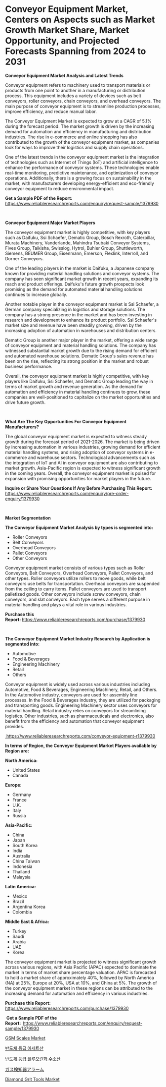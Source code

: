 <p><h1>Conveyor Equipment Market, Centers on Aspects such as Market Growth Market Share, Market Opportunity, and Projected Forecasts Spanning from 2024 to 2031</h1></p><p><strong>Conveyor Equipment Market Analysis and Latest Trends</strong></p>
<p><p>Conveyor equipment refers to machinery used to transport materials or products from one point to another in a manufacturing or distribution process. This equipment includes a variety of devices such as belt conveyors, roller conveyors, chain conveyors, and overhead conveyors. The main purpose of conveyor equipment is to streamline production processes, improve efficiency, and reduce manual labor.</p><p>The Conveyor Equipment Market is expected to grow at a CAGR of 5.1% during the forecast period. The market growth is driven by the increasing demand for automation and efficiency in manufacturing and distribution industries. The rise in e-commerce and online shopping has also contributed to the growth of the conveyor equipment market, as companies look for ways to improve their logistics and supply chain operations.</p><p>One of the latest trends in the conveyor equipment market is the integration of technologies such as Internet of Things (IoT) and artificial intelligence to enhance the performance of conveyor systems. These technologies enable real-time monitoring, predictive maintenance, and optimization of conveyor operations. Additionally, there is a growing focus on sustainability in the market, with manufacturers developing energy-efficient and eco-friendly conveyor equipment to reduce environmental impact.</p></p>
<p><strong>Get a Sample PDF of the Report:&nbsp;</strong> <a href="https://www.reliableresearchreports.com/enquiry/request-sample/1379930">https://www.reliableresearchreports.com/enquiry/request-sample/1379930</a></p>
<p>&nbsp;</p>
<p><strong>Conveyor Equipment Major Market Players</strong></p>
<p><p>The conveyor equipment market is highly competitive, with key players such as Daifuku, Ssi Schaefer, Dematic Group, Bosch Rexroth, Caterpillar, Murata Machinery, Vanderlande, Mahindra Tsubaki Conveyor Systems, Fives Group, Taikisha, Swisslog, Hytrol, Buhler Group, Shuttleworth, Siemens, BEUMER Group, Eisenmann, Emerson, Flexlink, Interroll, and Dorner Conveyors.</p><p>One of the leading players in the market is Daifuku, a Japanese company known for providing material handling solutions and conveyor systems. The company has seen significant market growth in recent years, expanding its reach and product offerings. Daifuku's future growth prospects look promising as the demand for automated material handling solutions continues to increase globally.</p><p>Another notable player in the conveyor equipment market is Ssi Schaefer, a German company specializing in logistics and storage solutions. The company has a strong presence in the market and has been investing in research and development to enhance its product portfolio. Ssi Schaefer's market size and revenue have been steadily growing, driven by the increasing adoption of automation in warehouses and distribution centers.</p><p>Dematic Group is another major player in the market, offering a wide range of conveyor equipment and material handling solutions. The company has witnessed substantial market growth due to the rising demand for efficient and automated warehouse solutions. Dematic Group's sales revenue has been on the rise, reflecting its strong position in the market and robust business performance.</p><p>Overall, the conveyor equipment market is highly competitive, with key players like Daifuku, Ssi Schaefer, and Dematic Group leading the way in terms of market growth and revenue generation. As the demand for automation and efficiency in material handling continues to grow, these companies are well-positioned to capitalize on the market opportunities and drive future growth.</p></p>
<p>&nbsp;</p>
<p><strong>What Are The Key Opportunities For Conveyor Equipment Manufacturers?</strong></p>
<p><p>The global conveyor equipment market is expected to witness steady growth during the forecast period of 2021-2026. The market is being driven by increasing automation in various industries, growing demand for efficient material handling systems, and rising adoption of conveyor systems in e-commerce and warehouse sectors. Technological advancements such as the integration of IoT and AI in conveyor equipment are also contributing to market growth. Asia-Pacific region is expected to witness significant growth in the coming years. Overall, the conveyor equipment market is poised for expansion with promising opportunities for market players in the future.</p></p>
<p><strong>Inquire or Share Your Questions If Any Before Purchasing This Report:</strong> <a href="https://www.reliableresearchreports.com/enquiry/pre-order-enquiry/1379930">https://www.reliableresearchreports.com/enquiry/pre-order-enquiry/1379930</a></p>
<p>&nbsp;</p>
<p><strong>Market Segmentation</strong></p>
<p><strong>The Conveyor Equipment Market Analysis by types is segmented into:</strong></p>
<p><ul><li>Roller Conveyors</li><li>Belt Conveyors</li><li>Overhead Conveyors</li><li>Pallet Conveyors</li><li>Other Conveyors</li></ul></p>
<p><p>Conveyor equipment market consists of various types such as Roller Conveyors, Belt Conveyors, Overhead Conveyors, Pallet Conveyors, and other types. Roller conveyors utilize rollers to move goods, while belt conveyors use belts for transportation. Overhead conveyors are suspended from the ceiling to carry items. Pallet conveyors are used to transport palletized goods. Other conveyors include screw conveyors, chain conveyors, and slat conveyors. Each type serves a different purpose in material handling and plays a vital role in various industries.</p></p>
<p><strong>Purchase this Report:&nbsp;</strong><a href="https://www.reliableresearchreports.com/purchase/1379930">https://www.reliableresearchreports.com/purchase/1379930</a></p>
<p>&nbsp;</p>
<p><strong>The Conveyor Equipment Market Industry Research by Application is segmented into:</strong></p>
<p><ul><li>Automotive</li><li>Food & Beverages</li><li>Engineering Machinery</li><li>Retail</li><li>Others</li></ul></p>
<p><p>Conveyor equipment is widely used across various industries including Automotive, Food & Beverages, Engineering Machinery, Retail, and Others. In the Automotive industry, conveyors are used for assembly line processes. In the Food & Beverages industry, they are utilized for packaging and transporting goods. Engineering Machinery sector uses conveyors for material handling. Retail industry relies on conveyors for streamlining logistics. Other industries, such as pharmaceuticals and electronics, also benefit from the efficiency and automation that conveyor equipment provides.</p></p>
<p><a href="https://www.reliableresearchreports.com/conveyor-equipment-r1379930">&nbsp;https://www.reliableresearchreports.com/conveyor-equipment-r1379930</a></p>
<p><strong>In terms of Region, the Conveyor Equipment Market Players available by Region are:</strong></p>
<p>
    <p> <strong> North America: </strong>
        <ul>
            <li>United States</li>
            <li>Canada</li>
        </ul>
        </p> 
    <p> <strong> Europe: </strong>
        <ul>
            <li>Germany</li>
            <li>France</li>
            <li>U.K.</li>
            <li>Italy</li>
            <li>Russia</li>
        </ul>
        </p> 
    <p> <strong> Asia-Pacific: </strong>
        <ul>
            <li>China</li>
            <li>Japan</li>
            <li>South Korea</li>
            <li>India</li>
            <li>Australia</li>
            <li>China Taiwan</li>
            <li>Indonesia</li>
            <li>Thailand</li>
            <li>Malaysia</li>
        </ul>
        </p> 
    <p> <strong> Latin America: </strong>
        <ul>
            <li>Mexico</li>
            <li>Brazil</li>
            <li>Argentina Korea</li>
            <li>Colombia</li>
        </ul>
        </p> 
    <p> <strong> Middle East & Africa: </strong>
        <ul>
            <li>Turkey</li>
            <li>Saudi</li>
            <li>Arabia</li>
            <li>UAE</li>
            <li>Korea</li>
        </ul>
    </p>
    </p>
<p><p>The conveyor equipment market is projected to witness significant growth across various regions, with Asia Pacific (APAC) expected to dominate the market in terms of market share percentage valuation. APAC is forecasted to hold a market share of approximately 40%, followed by North America (NA) at 25%, Europe at 20%, USA at 10%, and China at 5%. The growth of the conveyor equipment market in these regions can be attributed to the increasing demand for automation and efficiency in various industries.</p></p>
<p><strong>Purchase this Report: </strong><a href="https://www.reliableresearchreports.com/purchase/1379930">https://www.reliableresearchreports.com/purchase/1379930</a></p>
<p>&nbsp;<strong>Get a Sample PDF of the Report:&nbsp;&nbsp;</strong><a href="https://www.reliableresearchreports.com/enquiry/request-sample/1379930">https://www.reliableresearchreports.com/enquiry/request-sample/1379930</a></p>
<p><strong></strong></p>
<p><p><a href="https://github.com/maudAbbott7/Market-Research-Report-List-1/blob/main/gsm-scales-market.md">GSM Scales Market</a></p><p><a href="https://github.com/akzkkws047661437/Market-Research-Report-List-2/blob/main/2172891171157.md">반도체 등급 아세트산</a></p><p><a href="https://github.com/LoganRew1964/Market-Research-Report-List-1/blob/main/2009285171156.md">반도체 등급 플루오린화 수소산</a></p><p><a href="https://medium.com/@diegoskiles2023/%E3%82%AC%E3%82%B9%E6%A4%9C%E7%9F%A5%E5%99%A8%E3%82%A2%E3%83%A9%E3%83%BC%E3%83%A0%E5%B8%82%E5%A0%B4%E3%81%AE%E5%B1%95%E6%9C%9B-%E5%AE%8C%E5%85%A8%E3%81%AA%E7%94%A3%E6%A5%AD%E5%88%86%E6%9E%90-2024%E5%B9%B4%E3%81%8B%E3%82%892031%E5%B9%B4%E3%81%BE%E3%81%A7-7523872f6df0">ガス検知器アラーム</a></p><p><a href="https://github.com/MaraKoelpin2023/Market-Research-Report-List-1/blob/main/diamond-grit-tools-market.md">Diamond Grit Tools Market</a></p></p>